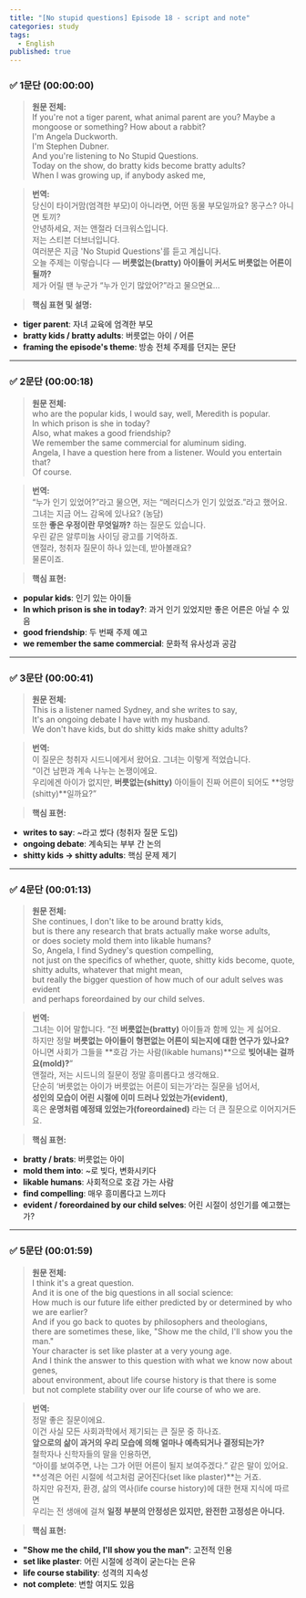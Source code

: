 ```yaml
---
title: "[No stupid questions] Episode 18 - script and note"
categories: study
tags:
  - English
published: true
---
```

### ✅ **1문단 (00:00:00)**

> **원문 전체:**  
> If you're not a tiger parent, what animal parent are you? Maybe a mongoose or something? How about a rabbit?  
> I'm Angela Duckworth.  
> I'm Stephen Dubner.  
> And you're listening to No Stupid Questions.  
> Today on the show, do bratty kids become bratty adults?  
> When I was growing up, if anybody asked me,

> **번역:**  
> 당신이 타이거맘(엄격한 부모)이 아니라면, 어떤 동물 부모일까요? 몽구스? 아니면 토끼?  
> 안녕하세요, 저는 앤절라 더크워스입니다.  
> 저는 스티븐 더브너입니다.  
> 여러분은 지금 'No Stupid Questions'를 듣고 계십니다.  
> 오늘 주제는 이렇습니다 — **버릇없는(bratty) 아이들이 커서도 버릇없는 어른이 될까?**  
> 제가 어릴 땐 누군가 “누가 인기 많았어?”라고 물으면요...

> **핵심 표현 및 설명:**
- **tiger parent**: 자녀 교육에 엄격한 부모
- **bratty kids / bratty adults**: 버릇없는 아이 / 어른
- **framing the episode's theme**: 방송 전체 주제를 던지는 문단

---

### ✅ **2문단 (00:00:18)**

> **원문 전체:**  
> who are the popular kids, I would say, well, Meredith is popular.  
> In which prison is she in today?  
> Also, what makes a good friendship?  
> We remember the same commercial for aluminum siding.  
> Angela, I have a question here from a listener. Would you entertain that?  
> Of course.

> **번역:**  
> “누가 인기 있었어?”라고 물으면, 저는 “메러디스가 인기 있었죠.”라고 했어요.  
> 그녀는 지금 어느 감옥에 있나요? (농담)  
> 또한 **좋은 우정이란 무엇일까?** 하는 질문도 있습니다.  
> 우린 같은 알루미늄 사이딩 광고를 기억하죠.  
> 앤절라, 청취자 질문이 하나 있는데, 받아볼래요?  
> 물론이죠.

> **핵심 표현:**

- **popular kids**: 인기 있는 아이들
- **In which prison is she in today?**: 과거 인기 있었지만 좋은 어른은 아닐 수 있음
- **good friendship**: 두 번째 주제 예고
- **we remember the same commercial**: 문화적 유사성과 공감

---

### ✅ **3문단 (00:00:41)**

> **원문 전체:**  
> This is a listener named Sydney, and she writes to say,  
> It's an ongoing debate I have with my husband.  
> We don't have kids, but do shitty kids make shitty adults?

> **번역:**  
> 이 질문은 청취자 시드니에게서 왔어요. 그녀는 이렇게 적었습니다.  
> “이건 남편과 계속 나누는 논쟁이에요.  
> 우리에겐 아이가 없지만, **버릇없는(shitty)** 아이들이 진짜 어른이 되어도 **엉망(shitty)**일까요?”

> **핵심 표현:**
- **writes to say**: ~라고 썼다 (청취자 질문 도입)
- **ongoing debate**: 계속되는 부부 간 논의
- **shitty kids → shitty adults**: 핵심 문제 제기

---

### ✅ **4문단 (00:01:13)**

> **원문 전체:**  
> She continues, I don't like to be around bratty kids,  
> but is there any research that brats actually make worse adults,  
> or does society mold them into likable humans?  
> So, Angela, I find Sydney's question compelling,  
> not just on the specifics of whether, quote, shitty kids become, quote, shitty adults, whatever that might mean,  
> but really the bigger question of how much of our adult selves was evident  
> and perhaps foreordained by our child selves.

> **번역:**  
> 그녀는 이어 말합니다. “전 **버릇없는(bratty)** 아이들과 함께 있는 게 싫어요.  
> 하지만 정말 **버릇없는 아이들이 형편없는 어른이 되는지에 대한 연구가 있나요?**  
> 아니면 사회가 그들을 **호감 가는 사람(likable humans)**으로 **빚어내는 걸까요(mold)?**”  
> 앤절라, 저는 시드니의 질문이 정말 흥미롭다고 생각해요.  
> 단순히 ‘버릇없는 아이가 버릇없는 어른이 되는가’라는 질문을 넘어서,  
> **성인의 모습이 어린 시절에 이미 드러나 있었는가(evident)**,  
> 혹은 **운명처럼 예정돼 있었는가(foreordained)** 라는 더 큰 질문으로 이어지거든요.

> **핵심 표현:**
- **bratty / brats**: 버릇없는 아이
- **mold them into**: ~로 빚다, 변화시키다
- **likable humans**: 사회적으로 호감 가는 사람
- **find compelling**: 매우 흥미롭다고 느끼다
- **evident / foreordained by our child selves**: 어린 시절이 성인기를 예고했는가?

---

### ✅ **5문단 (00:01:59)**

> **원문 전체:**  
> I think it's a great question.  
> And it is one of the big questions in all social science:  
> How much is our future life either predicted by or determined by who we are earlier?  
> And if you go back to quotes by philosophers and theologians,  
> there are sometimes these, like, "Show me the child, I'll show you the man."  
> Your character is set like plaster at a very young age.  
> And I think the answer to this question with what we know now about genes,  
> about environment, about life course history is that there is some  
> but not complete stability over our life course of who we are.

> **번역:**  
> 정말 좋은 질문이에요.  
> 이건 사실 모든 사회과학에서 제기되는 큰 질문 중 하나죠.  
> **앞으로의 삶이 과거의 우리 모습에 의해 얼마나 예측되거나 결정되는가?**  
> 철학자나 신학자들의 말을 인용하면,  
> “아이를 보여주면, 나는 그가 어떤 어른이 될지 보여주겠다.” 같은 말이 있어요.  
> **성격은 어린 시절에 석고처럼 굳어진다(set like plaster)**는 거죠.  
> 하지만 유전자, 환경, 삶의 역사(life course history)에 대한 현재 지식에 따르면  
> 우리는 전 생애에 걸쳐 **일정 부분의 안정성은 있지만, 완전한 고정성은 아니다.**

> **핵심 표현:**

- **"Show me the child, I'll show you the man"**: 고전적 인용
- **set like plaster**: 어린 시절에 성격이 굳는다는 은유
- **life course stability**: 성격의 지속성
- **not complete**: 변할 여지도 있음